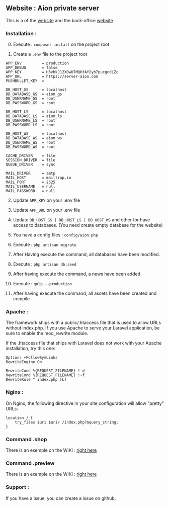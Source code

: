 ## Website : Aion private server

This is a of the [website](https://infinit.io/_/yD4R3n4.jpg) and the back-office [website](https://infinit.io/_/JY3ghh5)

### Installation :

0. Execute : ```composer install``` on the project root

1. Create a ```.env``` file to the project root

```
APP_ENV			= production
APP_DEBUG		= false
APP_KEY			= H3vhkJ12XDwU7MQHfAY2yh7pucgndLZc
APP_URL         = https://server-aion.com
PUSHBULLET_KEY  =

DB_HOST_GS		= localhost
DB_DATABASE_GS	= aion_gs
DB_USERNAME_GS	= root
DB_PASSWORD_GS	= root

DB_HOST_LS		= localhost
DB_DATABASE_LS	= aion_ls
DB_USERNAME_LS	= root
DB_PASSWORD_LS	= root

DB_HOST_WS		= localhost
DB_DATABASE_WS	= aion_ws
DB_USERNAME_WS	= root
DB_PASSWORD_WS	= root

CACHE_DRIVER	= file
SESSION_DRIVER	= file
QUEUE_DRIVER	= sync

MAIL_DRIVER		= smtp
MAIL_HOST		= mailtrap.io
MAIL_PORT		= 2525
MAIL_USERNAME	= null
MAIL_PASSWORD	= null
```

2. Update ```APP_KEY``` on your .env file

3. Update ```APP_URL``` on your .env file

4. Update ```DB_HOST_GS | DB_HOST_LS | DB_HOST_WS``` and other for have access to databases. (You need create empty database for the website)

4. You have a config files : ```config/aion.php```

5. Execute : ```php artisan migrate```

6. After Having execute the command, all databases have been modified.

7. Execute : ```php artisan db:seed```

8. After having execute the command, a news have been added.

9. Execute : ```gulp --production```

10. After having execute the command, all assets have been created and compile

### Apache :
The framework ships with a public/.htaccess file that is used to allow URLs without index.php. If you use Apache to serve your Laravel application, be sure to enable the mod_rewrite module.

If the .htaccess file that ships with Laravel does not work with your Apache installation, try this one:
```
Options +FollowSymLinks
RewriteEngine On

RewriteCond %{REQUEST_FILENAME} !-d
RewriteCond %{REQUEST_FILENAME} !-f
RewriteRule ^ index.php [L]
```

### Nginx :
On Nginx, the following directive in your site configuration will allow "pretty" URLs:
```
location / {
    try_files $uri $uri/ /index.php?$query_string;
}
```

### Command .shop
There is an exemple on the WIKI : [right here](https://github.com/Mathew78540/realaion/wiki/Command-.shop)

### Command .preview
There is an exemple on the WIKI : [right here](https://github.com/Mathew78540/realaion/wiki/Command-.preview)

### Support :

If you have a issue, you can create a issue on github.
